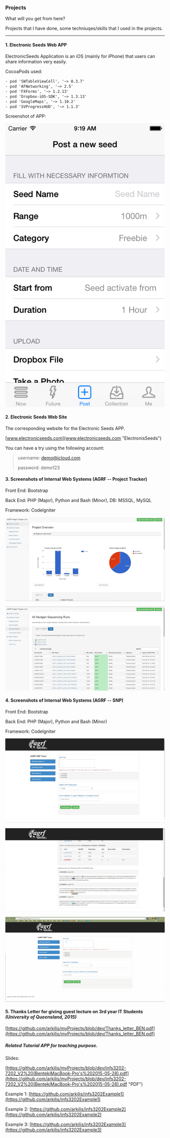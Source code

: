 ### Projects 

What will you get from here?

Projects that I have done, some techniuqes/skills that I used in the projects.

----------


#### 1. Electronic Seeds Web APP

ElectronicSeeds Application is an iOS (mainly for iPhone) that users can share information very easily.


CocoaPods used: 
    
    - pod 'SWTableViewCell', '~> 0.3.7'
    - pod 'AFNetworking', '~> 2.5'
    - pod 'FXForms', '~> 1.2.13'
    - pod 'Dropbox-iOS-SDK', '~> 1.3.13'
    - pod 'GoogleMaps', '~> 1.10.2'
    - pod 'SVProgressHUD', '~> 1.1.3'

Screenshot of APP:

![](https://github.com/arkilis/myProjects/blob/dev/iOS%20Simulator%20Screen%20Shot%2029%20Aug%202015%2009.19.10.png)


#### 2. Electronic Seeds Web Site

The corresponding website for the Electronic Seeds APP. 

[www.electronicseeds.com](www.electronicseeds.com "ElectronisSeeds")

You can have a try using the following account:

> username: demo@icloud.com
> 
> password: demo123


#### 3. Screenshots of Internal Web Systems (AGRF -- Project Tracker)

Front End: Bootstrap

Back End: PHP (Major), Python and Bash (Minor), DB: MSSQL, MySQL

Framework: CodeIgniter

![](https://github.com/arkilis/myProjects/blob/dev/projectTracker1.JPG) 

![](https://github.com/arkilis/myProjects/blob/dev/projectTracker2.JPG)


#### 4. Screenshots of Internal Web Systems (AGRF -- SNP)

Front End: Bootstrap

Back End: PHP (Major), Python and Bash (Minor)

Framework: CodeIgniter


![](https://github.com/arkilis/myProjects/blob/dev/SNP1.JPG)

![](https://github.com/arkilis/myProjects/blob/dev/SNP2.JPG)

![](https://github.com/arkilis/myProjects/blob/dev/snp.gif)


#### 5. Thanks Letter for giving guest lecture on 3rd year IT Students *(University of Queensland, 2015)*

[https://github.com/arkilis/myProjects/blob/dev/Thanks_letter_BEN.pdf](https://github.com/arkilis/myProjects/blob/dev/Thanks_letter_BEN.pdf)


##### Related Tutorial APP for teaching purpose.

Slides:

[https://github.com/arkilis/myProjects/blob/dev/infs3202-7202_V2%20(BentekiMacBook-Pro's%202015-05-28).pdf](https://github.com/arkilis/myProjects/blob/dev/infs3202-7202_V2%20(BentekiMacBook-Pro's%202015-05-28).pdf "PDF")

Example 1:
[https://github.com/arkilis/infs3202Example1](https://github.com/arkilis/infs3202Example1)

Example 2:
[https://github.com/arkilis/infs3202Example2](https://github.com/arkilis/infs3202Example2)

Example 3:
[https://github.com/arkilis/infs3202Example3](https://github.com/arkilis/infs3202Example3)








